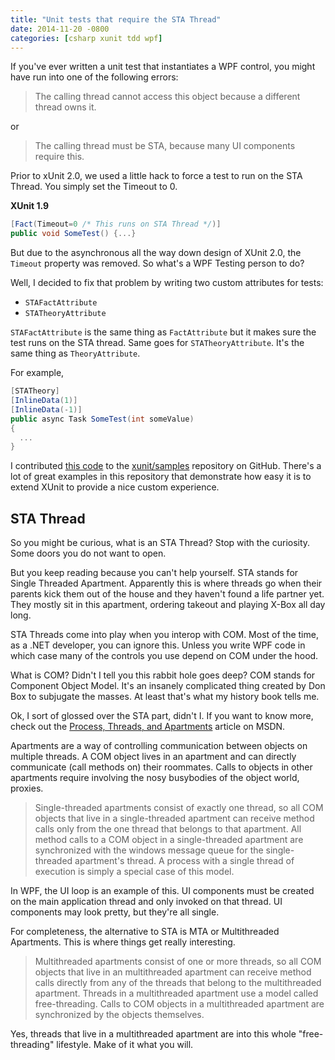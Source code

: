 ```yaml
---
title: "Unit tests that require the STA Thread"
date: 2014-11-20 -0800
categories: [csharp xunit tdd wpf]
---
```


If you've ever written a unit test that instantiates a WPF control, you might have run into one of the following errors:

> The calling thread cannot access this object because a different thread owns it.

or

> The calling thread must be STA, because many UI components require this.

Prior to xUnit 2.0, we used a little hack to force a test to run on the STA Thread. You simply set the Timeout to 0.


__XUnit 1.9__

```csharp
[Fact(Timeout=0 /* This runs on STA Thread */)]
public void SomeTest() {...}
```

But due to the asynchronous all the way down design of XUnit 2.0, the `Timeout` property was removed. So what's a WPF Testing person to do?

Well, I decided to fix that problem by writing two custom attributes for tests:

* `STAFactAttribute`
* `STATheoryAttribute`

`STAFactAttribute` is the same thing as `FactAttribute` but it makes sure the test runs on the STA thread. Same goes for `STATheoryAttribute`. It's the same thing as `TheoryAttribute`.

For example,

```csharp
[STATheory]
[InlineData(1)]
[InlineData(-1)]
public async Task SomeTest(int someValue)
{
  ...
}
```

I contributed [this code](https://github.com/xunit/samples/pull/3) to the [xunit/samples](https://github.com/xunit/samples) repository on GitHub. There's a lot of great examples in this repository that demonstrate how easy it is to extend XUnit to provide a nice custom experience.

## STA Thread

So you might be curious, what is an STA Thread? Stop with the curiosity. Some doors you do not want to open.

But you keep reading because you can't help yourself. STA stands for Single Threaded Apartment. Apparently this is where threads go when their parents kick them out of the house and they haven't found a life partner yet. They mostly sit in this apartment, ordering takeout and playing X-Box all day long.

STA Threads come into play when you interop with COM. Most of the time, as a .NET developer, you can ignore this. Unless you write WPF code in which case many of the controls you use depend on COM under the hood.

What is COM? Didn't I tell you this rabbit hole goes deep? COM stands for Component Object Model. It's an insanely complicated thing created by Don Box to subjugate the masses. At least that's what my history book tells me.

Ok, I sort of glossed over the STA part, didn't I. If you want to know more, check out the [Process, Threads, and Apartments](http://msdn.microsoft.com/en-us/library/ms693344\(VS.85\).aspx) article on MSDN.

Apartments are a way of controlling communication between objects on multiple threads. A COM object lives in an apartment and can directly communicate (call methods on) their roommates. Calls to objects in other apartments require involving the nosy busybodies of the object world, proxies.

> Single-threaded apartments consist of exactly one thread, so all COM objects that live in a single-threaded apartment can receive method calls only from the one thread that belongs to that apartment. All method calls to a COM object in a single-threaded apartment are synchronized with the windows message queue for the single-threaded apartment's thread. A process with a single thread of execution is simply a special case of this model.

In WPF, the UI loop is an example of this. UI components must be created on the main application thread and only invoked on that thread. UI components may look pretty, but they're all single.

For completeness, the alternative to STA is MTA or Multithreaded Apartments. This is where things get really interesting.

> Multithreaded apartments consist of one or more threads, so all COM objects that live in an multithreaded apartment can receive method calls directly from any of the threads that belong to the multithreaded apartment. Threads in a multithreaded apartment use a model called free-threading. Calls to COM objects in a multithreaded apartment are synchronized by the objects themselves.

Yes, threads that live in a multithreaded apartment are into this whole "free-threading" lifestyle. Make of it what you will.
